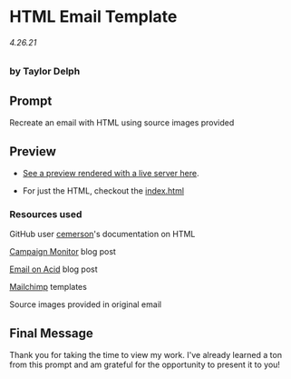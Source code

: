 # HTML Email Template
###### 4.26.21
### by Taylor Delph

## Prompt
Recreate an email with HTML using source images provided

## Preview
* [See a preview rendered with a live server here](https://taylulz.github.io/HTML-Email-Template/). 

* For just the HTML, checkout the [index.html](/index.html)

### Resources used
GitHub user [cemerson](https://gist.github.com/cemerson/4495931#file-email-html)'s documentation on HTML

[Campaign Monitor](http://www.campaignmonitor.com/blog/post/3317/correct-doctype-to-use-in-html-email/) blog post

[Email on Acid](http://www.emailonacid.com/blog/details/C18/doctype_-_the_black_sheep_of_html_email_design) blog post

[Mailchimp](https://github.com/mailchimp/Email-Blueprints) templates

Source images provided in original email

## Final Message
Thank you for taking the time to view my work. I've already learned a ton from this prompt and am grateful for the opportunity to present it to you! 